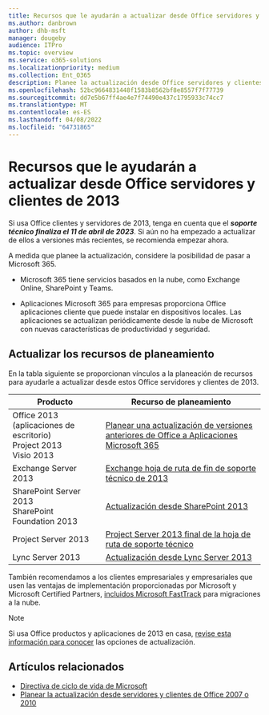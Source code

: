 ```yaml
---
title: Recursos que le ayudarán a actualizar desde Office servidores y clientes de 2013
ms.author: danbrown
author: dhb-msft
manager: dougeby
audience: ITPro
ms.topic: overview
ms.service: o365-solutions
ms.localizationpriority: medium
ms.collection: Ent_O365
description: Planee la actualización desde Office servidores y clientes de 2013, ya que el soporte técnico finaliza el 11 de abril de 2023.
ms.openlocfilehash: 52bc9664831448f1583b8562bf8e8557f7f77739
ms.sourcegitcommit: dd7e5b67ff4ae4e7f74490e437c1795933c74cc7
ms.translationtype: MT
ms.contentlocale: es-ES
ms.lasthandoff: 04/08/2022
ms.locfileid: "64731865"
---
```

# <a name="resources-to-help-you-upgrade-from-office-2013-clients-and-servers"></a>Recursos que le ayudarán a actualizar desde Office servidores y clientes de 2013

Si usa Office clientes y servidores de 2013, tenga en cuenta que el ***soporte técnico finaliza el 11 de abril de 2023***. Si aún no ha empezado a actualizar de ellos a versiones más recientes, se recomienda empezar ahora.

A medida que planee la actualización, considere la posibilidad de pasar a Microsoft 365.

- Microsoft 365 tiene servicios basados en la nube, como Exchange Online, SharePoint y Teams.

- Aplicaciones Microsoft 365 para empresas proporciona Office aplicaciones cliente que puede instalar en dispositivos locales. Las aplicaciones se actualizan periódicamente desde la nube de Microsoft con nuevas características de productividad y seguridad.

## <a name="upgrade-planning-resources"></a>Actualizar los recursos de planeamiento

En la tabla siguiente se proporcionan vínculos a la planeación de recursos para ayudarle a actualizar desde estos Office servidores y clientes de 2013.

|Producto|Recurso de planeamiento|
|---|---|
|Office 2013 (aplicaciones de escritorio)<br/>Project 2013<br/>Visio 2013|[Planear una actualización de versiones anteriores de Office a Aplicaciones Microsoft 365](/deployoffice/endofsupport/plan-upgrade-older-versions-office)|
|Exchange Server 2013|[Exchange hoja de ruta de fin de soporte técnico de 2013](exchange-2013-end-of-support.md)|
|SharePoint Server 2013 <br/> SharePoint Foundation 2013|[Actualización desde SharePoint 2013](upgrade-from-sharepoint-2013.md)|
|Project Server 2013|[Project Server 2013 final de la hoja de ruta de soporte técnico](project-server-2013-end-of-support.md)|
|Lync Server 2013|[Actualización desde Lync Server 2013](upgrade-from-lync-2013.md)|

También recomendamos a los clientes empresariales y empresariales que usen las ventajas de implementación proporcionadas por Microsoft y Microsoft Certified Partners, [incluidos Microsoft FastTrack](https://www.microsoft.com/fasttrack) para migraciones a la nube.

> [!NOTE]
> Si usa Office productos y aplicaciones de 2013 en casa, [revise esta información para conocer](plan-upgrade-previous-versions-office.md#im-a-home-user-what-do-i-do) las opciones de actualización.

## <a name="related-articles"></a>Artículos relacionados

- [Directiva de ciclo de vida de Microsoft](/lifecycle/)
- [Planear la actualización desde servidores y clientes de Office 2007 o 2010](plan-upgrade-previous-versions-office.md)